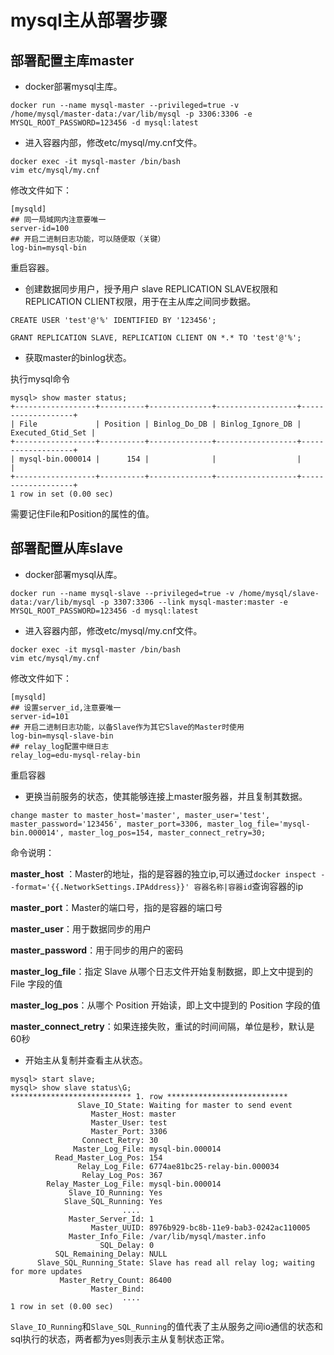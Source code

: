 # mysql主从部署步骤

## 部署配置主库master

- docker部署mysql主库。

```shell
docker run --name mysql-master --privileged=true -v /home/mysql/master-data:/var/lib/mysql -p 3306:3306 -e MYSQL_ROOT_PASSWORD=123456 -d mysql:latest
```

- 进入容器内部，修改etc/mysql/my.cnf文件。

```shell
docker exec -it mysql-master /bin/bash
vim etc/mysql/my.cnf
```

修改文件如下：

```
[mysqld]
## 同一局域网内注意要唯一
server-id=100  
## 开启二进制日志功能，可以随便取（关键）
log-bin=mysql-bin
```

重启容器。

- 创建数据同步用户，授予用户 slave REPLICATION SLAVE权限和REPLICATION CLIENT权限，用于在主从库之间同步数据。

```mysql
CREATE USER 'test'@'%' IDENTIFIED BY '123456';

GRANT REPLICATION SLAVE, REPLICATION CLIENT ON *.* TO 'test'@'%';
```

- 获取master的binlog状态。

执行mysql命令

```mysql
mysql> show master status;
+------------------+----------+--------------+------------------+-------------------+
| File             | Position | Binlog_Do_DB | Binlog_Ignore_DB | Executed_Gtid_Set |
+------------------+----------+--------------+------------------+-------------------+
| mysql-bin.000014 |      154 |              |                  |                   |
+------------------+----------+--------------+------------------+-------------------+
1 row in set (0.00 sec)
```

需要记住File和Position的属性的值。

## 部署配置从库slave

- docker部署mysql从库。

```shell
docker run --name mysql-slave --privileged=true -v /home/mysql/slave-data:/var/lib/mysql -p 3307:3306 --link mysql-master:master -e MYSQL_ROOT_PASSWORD=123456 -d mysql:latest
```

- 进入容器内部，修改etc/mysql/my.cnf文件。

```shell
docker exec -it mysql-master /bin/bash
vim etc/mysql/my.cnf
```

修改文件如下：

```
[mysqld]
## 设置server_id,注意要唯一
server-id=101  
## 开启二进制日志功能，以备Slave作为其它Slave的Master时使用
log-bin=mysql-slave-bin   
## relay_log配置中继日志
relay_log=edu-mysql-relay-bin  
```

重启容器

- 更换当前服务的状态，使其能够连接上master服务器，并且复制其数据。

```mysql
change master to master_host='master', master_user='test', master_password='123456', master_port=3306, master_log_file='mysql-bin.000014', master_log_pos=154, master_connect_retry=30;
```

命令说明：

**master_host** ：Master的地址，指的是容器的独立ip,可以通过`docker inspect --format='{{.NetworkSettings.IPAddress}}' 容器名称|容器id`查询容器的ip

**master_port**：Master的端口号，指的是容器的端口号

**master_user**：用于数据同步的用户

**master_password**：用于同步的用户的密码

**master_log_file**：指定 Slave 从哪个日志文件开始复制数据，即上文中提到的 File 字段的值

**master_log_pos**：从哪个 Position 开始读，即上文中提到的 Position 字段的值

**master_connect_retry**：如果连接失败，重试的时间间隔，单位是秒，默认是60秒

- 开始主从复制并查看主从状态。

```mysql
mysql> start slave;
mysql> show slave status\G;
*************************** 1. row ***************************
               Slave_IO_State: Waiting for master to send event
                  Master_Host: master
                  Master_User: test
                  Master_Port: 3306
                Connect_Retry: 30
              Master_Log_File: mysql-bin.000014
          Read_Master_Log_Pos: 154
               Relay_Log_File: 6774ae81bc25-relay-bin.000034
                Relay_Log_Pos: 367
        Relay_Master_Log_File: mysql-bin.000014
             Slave_IO_Running: Yes
            Slave_SQL_Running: Yes
                         ....
             Master_Server_Id: 1
                  Master_UUID: 8976b929-bc8b-11e9-bab3-0242ac110005
             Master_Info_File: /var/lib/mysql/master.info
                    SQL_Delay: 0
          SQL_Remaining_Delay: NULL
      Slave_SQL_Running_State: Slave has read all relay log; waiting for more updates
           Master_Retry_Count: 86400
                  Master_Bind:
                         ....
1 row in set (0.00 sec)
```

`Slave_IO_Running`和`Slave_SQL_Running`的值代表了主从服务之间io通信的状态和sql执行的状态，两者都为yes则表示主从复制状态正常。